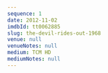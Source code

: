 ```yaml
---
sequence: 1
date: 2012-11-02
imdbId: tt0062885
slug: the-devil-rides-out-1968
venue: null
venueNotes: null
medium: TCM HD
mediumNotes: null
---
```


